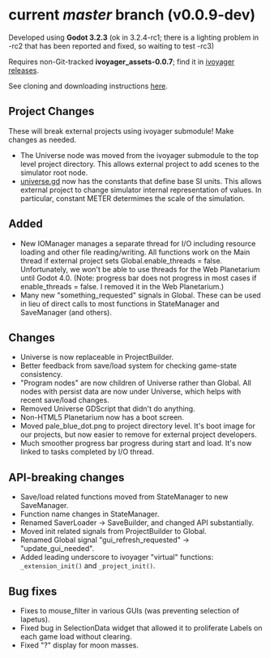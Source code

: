 # current _master_ branch (v0.0.9-dev)
Developed using **Godot 3.2.3** (ok in 3.2.4-rc1; there is a lighting problem in -rc2 that has been reported and fixed, so waiting to test -rc3)

Requires non-Git-tracked **ivoyager_assets-0.0.7**; find it in [ivoyager releases](https://github.com/ivoyager/ivoyager/releases).

See cloning and downloading instructions [here](https://ivoyager.dev/download/). 

## Project Changes
These will break external projects using ivoyager submodule! Make changes as needed.
* The Universe node was moved from the ivoyager submodule to the top level project directory. This allows external project to add scenes to the simulator root node.
* [universe.gd](https://github.com/ivoyager/project_template/blob/master/universe.gd) now has the constants that define base SI units. This allows external project to change simulator internal representation of values. In particular, constant METER determimes the scale of the simulation.

## Added
* New IOManager manages a separate thread for I/O including resource loading and other file reading/writing. All functions work on the Main thread if external project sets Global.enable_threads = false. Unfortunately, we won't be able to use threads for the Web Planetarium until Godot 4.0. (Note: progress bar does not progress in most cases if enable_threads = false. I removed it in the Web Planetarium.)
* Many new "something_requested" signals in Global. These can be used in lieu of direct calls to most functions in StateManager and SaveManager (and others). 

## Changes
* Universe is now replaceable in ProjectBuilder.
* Better feedback from save/load system for checking game-state consistency.
* "Program nodes" are now children of Universe rather than Global. All nodes with persist data are now under Universe, which helps with recent save/load changes.
* Removed Universe GDScript that didn't do anything.
* Non-HTML5 Planetarium now has a boot screen.
* Moved pale_blue_dot.png to project directory level. It's boot image for our projects, but now easier to remove for external project developers.
* Much smoother progress bar progress during start and load. It's now linked to tasks completed by I/O thread.

## API-breaking changes
* Save/load related functions moved from StateManager to new SaveManager.
* Function name changes in StateManager.
* Renamed SaverLoader -> SaveBuilder, and changed API substantially.
* Moved init related signals from ProjectBuilder to Global.
* Renamed Global signal "gui_refresh_requested" -> "update_gui_needed".
* Added leading underscore to ivoyager "virtual" functions: `_extension_init()` and `_project_init()`.

## Bug fixes
* Fixes to mouse_filter in various GUIs (was preventing selection of Iapetus).
* Fixed bug in SelectionData widget that allowed it to proliferate Labels on each game load without clearing.
* Fixed "?" display for moon masses.
